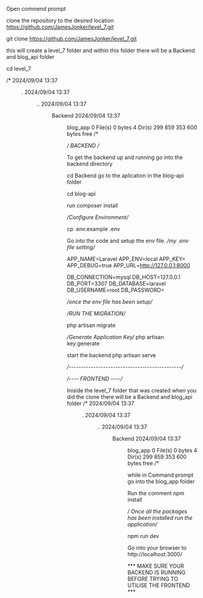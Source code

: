 Open commend prompt

clone the repository to the desired location
https://github.com/JamesJonker/level_7.git

git clone https://github.com/JamesJonker/level_7.git

this will create a level_7 folder and within this folder there will be a Backend and blog_api folder

cd level_7

/*
2024/09/04  13:37    <DIR>          .
2024/09/04  13:37    <DIR>          ..
2024/09/04  13:37    <DIR>          Backend
2024/09/04  13:37    <DIR>          blog_app
               0 File(s)              0 bytes
               4 Dir(s)  299 859 353 600 bytes free
/*

*/ BACKEND /*

To get the backend up and running 
go into the backend directory

cd Backend
go to the aplication in the blog-api folder

cd blog-api

run composer install

*/Configure Environment/*

cp .env.example .env

Go into the code and setup the env file.
*/my .env file setting/* 

APP_NAME=Laravel
APP_ENV=local
APP_KEY=
APP_DEBUG=true
APP_URL=http://127.0.0.1:8000

DB_CONNECTION=mysql
DB_HOST=127.0.0.1
DB_PORT=3307
DB_DATABASE=laravel
DB_USERNAME=root
DB_PASSWORD=

*/once the env file has been setup/*

*/RUN THE MIGRATION/*

php artisan migrate

*/Generate Application Key/*
php artisan key:generate

start the backend
php artisan serve

*/----------------------------------------------/*


*/---- FRONTEND ----/*


Iniside the level_7 folder that was created when you did the clone there will be a Backend and blog_api folder
/*
2024/09/04  13:37    <DIR>          .
2024/09/04  13:37    <DIR>          ..
2024/09/04  13:37    <DIR>          Backend
2024/09/04  13:37    <DIR>          blog_app
               0 File(s)              0 bytes
               4 Dir(s)  299 859 353 600 bytes free
/*

while in Command prompt go into the blog_app folder

Run the comment 
npm install

*/ Once all the packages has been installed run the application/*

npm run dev

Go into your browser to http://localhost:3000/


*** MAKE SURE YOUR BACKEND IS RUNNING BEFORE TRYING TO UTILISE THE FRONTEND ***


